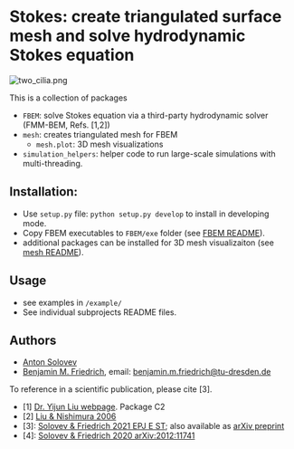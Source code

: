 # Stokes: create triangulated surface mesh and solve hydrodynamic Stokes equation

![two_cilia.png](../assets/two_cilia_small.png)

This is a collection of packages
- `FBEM`: solve Stokes equation via a third-party hydrodynamic solver (FMM-BEM, Refs. [1,2])
- `mesh`: creates triangulated mesh for FBEM 
  - `mesh.plot`: 3D mesh visualizations
- `simulation_helpers`: helper code to run large-scale simulations with multi-threading.

## Installation:
- Use `setup.py` file: `python setup.py develop` to install in developing mode.
- Copy FBEM executables to `FBEM/exe` folder (see [FBEM README](FBEM/README.md)).
- additional packages can be installed for 3D mesh visualizaiton (see [mesh README](mesh/README.md)).

## Usage

- see examples in `/example/`
- See individual subprojects README files.

## Authors

- [Anton Solovev](https://github.com/icemtel)
- [Benjamin M. Friedrich](https://cfaed.tu-dresden.de/friedrich-home), email: benjamin.m.friedrich@tu-dresden.de

To reference in a scientific publication, please cite [3].

- [1] [Dr. Yijun Liu webpage](https://www.yijunliu.com/). Package C2
- [2] [Liu & Nishimura 2006](https://doi.org/10.1016/j.enganabound.2005.11.006)
- [3]: [Solovev & Friedrich 2021 EPJ E ST](https://link.springer.com/article/10.1140/epje/s10189-021-00016-x); 
       also available as [arXiv preprint](https://arxiv.org/abs/2010.08111) 
- [4]: [Solovev & Friedrich 2020 arXiv:2012:11741](https://arxiv.org/abs/2012.11741)

